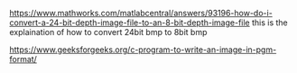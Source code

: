 https://www.mathworks.com/matlabcentral/answers/93196-how-do-i-convert-a-24-bit-depth-image-file-to-an-8-bit-depth-image-file
    this is the explaination of how to convert 24bit bmp to 8bit bmp

https://www.geeksforgeeks.org/c-program-to-write-an-image-in-pgm-format/
